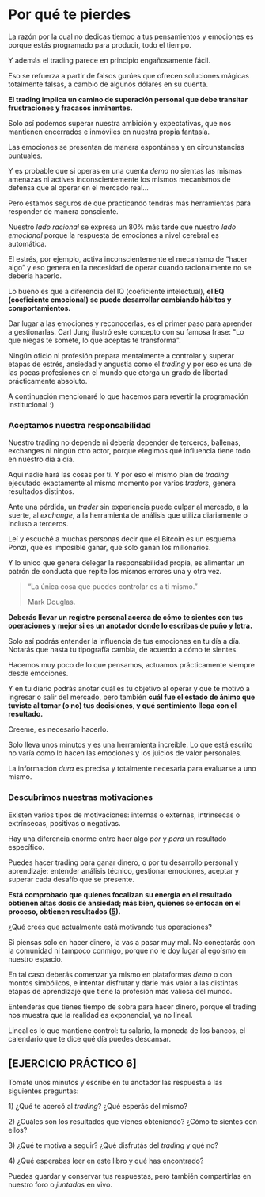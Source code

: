 # Por qué te pierdes

La razón por la cual no dedicas tiempo a tus pensamientos y emociones es porque estás programado para producir, todo el tiempo.

Y además el trading parece en principio engañosamente fácil.

Eso se refuerza a partir de falsos gurúes que ofrecen soluciones mágicas totalmente falsas, a cambio de algunos dólares en su cuenta.

**El trading implica un camino de superación personal que debe transitar frustraciones y fracasos inminentes.**

Solo así podemos superar nuestra ambición y expectativas, que nos mantienen encerrados e inmóviles en nuestra propia fantasía.

Las emociones se presentan de manera espontánea y en circunstancias puntuales.

Y es probable que si operas en una cuenta _demo_ no sientas las mismas amenazas ni actives inconscientemente los mismos mecanismos de defensa que al operar en el mercado real...

Pero estamos seguros de que practicando tendrás más herramientas para responder de manera consciente.

Nuestro _lado racional_ se expresa un 80% más tarde que nuestro _lado emocional_ porque la respuesta de emociones a nivel cerebral es automática.

El estrés, por ejemplo, activa inconscientemente el mecanismo de “hacer algo” y eso genera en la necesidad de operar cuando racionalmente no se debería hacerlo.

Lo bueno es que a diferencia del IQ (coeficiente intelectual), **el EQ (coeficiente emocional) se puede desarrollar cambiando hábitos y comportamientos.**

Dar lugar a las emociones y reconocerlas, es el primer paso para aprender a gestionarlas. Carl Jung ilustró este concepto con su famosa frase: "Lo que niegas te somete, lo que aceptas te transforma".

Ningún oficio ni profesión prepara mentalmente a controlar y superar etapas de estrés, ansiedad y angustia como el _trading_ y por eso es una de las pocas profesiones en el mundo que otorga un grado de libertad prácticamente absoluto.

A continuación mencionaré lo que hacemos para revertir la programación institucional :)

### Aceptamos nuestra responsabilidad

Nuestro trading no depende ni debería depender de terceros, ballenas, exchanges ni ningún otro actor, porque elegimos qué influencia tiene todo en nuestro día a día.

Aquí nadie hará las cosas por tí. Y por eso el mismo plan de _trading_ ejecutado exactamente al mismo momento por varios _traders_, genera resultados distintos.

Ante una pérdida, un _trader_ sin experiencia puede culpar al mercado, a la suerte, al _exchange_, a la herramienta de análisis que utiliza diariamente o incluso a terceros.

Leí y escuché a muchas personas decir que el Bitcoin es un esquema Ponzi, que es imposible ganar, que solo ganan los millonarios.

Y lo único que genera delegar la responsabilidad propia, es alimentar un patrón de conducta que repite los mismos errores una y otra vez.

> “La única cosa que puedes controlar es a ti mismo.”
>
> Mark Douglas.

**Deberás llevar un registro personal acerca de cómo te sientes con tus operaciones y mejor si es un anotador donde lo escribas de puño y letra.**

Solo así podrás entender la influencia de tus emociones en tu día a día. Notarás que hasta tu tipografía cambia, de acuerdo a cómo te sientes.

Hacemos muy poco de lo que pensamos, actuamos prácticamente siempre desde emociones.

Y en tu diario podrás anotar cuál es tu objetivo al operar y qué te motivó a ingresar o salir del mercado, pero también **cuál fue el estado de ánimo que tuviste al tomar (o no) tus decisiones, y qué sentimiento llega con el resultado.**

Creeme, es necesario hacerlo.

Solo lleva unos minutos y es una herramienta increíble. Lo que está escrito no varía como lo hacen las emociones y los juicios de valor personales.

La información _dura_ es precisa y totalmente necesaria para evaluarse a uno mismo.

### Descubrimos nuestras motivaciones

Existen varios tipos de motivaciones: internas o externas, intrínsecas o extrínsecas, positivas o negativas.

Hay una diferencia enorme entre haer algo _por_ y _para_ un resultado específico.

Puedes hacer trading para ganar dinero, o por tu desarrollo personal y aprendizaje: entender análisis técnico, gestionar emociones, aceptar y superar cada desafío que se presente.

**Está comprobado que quienes focalizan su energía en el resultado obtienen altas dosis de ansiedad; más bien, quienes se enfocan en el proceso, obtienen resultados (**[**5**](https://onlinelibrary.wiley.com/doi/abs/10.1111/j.1467-6494.1984.tb00879.x)**).**

&#x20;¿Qué creés que actualmente está motivando tus operaciones?

Si piensas solo en hacer dinero, la vas a pasar muy mal. No conectarás con la comunidad ni tampoco conmigo, porque no le doy lugar al egoísmo en nuestro espacio.

En tal caso deberás comenzar ya mismo en plataformas _demo_ o con montos simbólicos, e intentar disfrutar y darle más valor a las distintas etapas de aprendizaje que tiene la profesión más valiosa del mundo.

Entenderás que tienes tiempo de sobra para hacer dinero, porque el trading nos muestra que la realidad es exponencial, ya no lineal.

Lineal es lo que mantiene control: tu salario, la moneda de los bancos, el calendario que te dice qué día puedes descansar.

## \[EJERCICIO PRÁCTICO 6]

Tomate unos minutos y escribe en tu anotador las respuesta a las siguientes preguntas:

1\) ¿Qué te acercó al _trading_? ¿Qué esperás del mismo?

2\) ¿Cuáles son los resultados que vienes obteniendo? ¿Cómo te sientes con ellos?

3\) ¿Qué te motiva a seguir? ¿Qué disfrutás del _trading_ y qué no?

4\) ¿Qué esperabas leer en este libro y qué has encontrado?

Puedes guardar y conservar tus respuestas, pero también compartirlas en nuestro foro o _juntadas_ en vivo.
